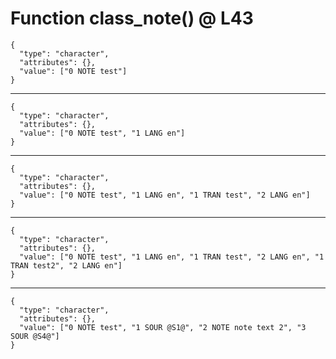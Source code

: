 # Function class_note() @ L43

    {
      "type": "character",
      "attributes": {},
      "value": ["0 NOTE test"]
    }

---

    {
      "type": "character",
      "attributes": {},
      "value": ["0 NOTE test", "1 LANG en"]
    }

---

    {
      "type": "character",
      "attributes": {},
      "value": ["0 NOTE test", "1 LANG en", "1 TRAN test", "2 LANG en"]
    }

---

    {
      "type": "character",
      "attributes": {},
      "value": ["0 NOTE test", "1 LANG en", "1 TRAN test", "2 LANG en", "1 TRAN test2", "2 LANG en"]
    }

---

    {
      "type": "character",
      "attributes": {},
      "value": ["0 NOTE test", "1 SOUR @S1@", "2 NOTE note text 2", "3 SOUR @S4@"]
    }

